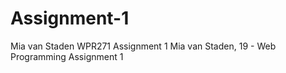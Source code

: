# Assignment-1
Mia van Staden WPR271 Assignment 1
Mia van Staden, 19 - Web Programming Assignment 1
